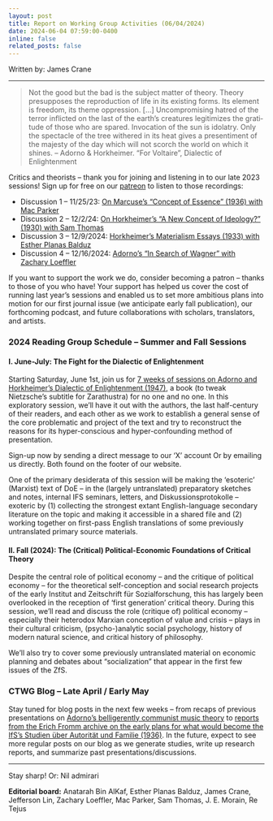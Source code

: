 ```yaml
---
layout: post
title: Report on Working Group Activities (06/04/2024)
date: 2024-06-04 07:59:00-0400
inline: false
related_posts: false
---
```


Written by: James Crane

---

> Not the good but the bad is the subject matter of theory. Theory presupposes the reproduction of life in its existing forms. Its ele­ment is freedom, its theme oppression. […] Uncompromising hatred of the terror inflicted on the last of the earth’s creatures legitimizes the grati­tude of those who are spared. Invocation of the sun is idolatry. Only the spectacle of the tree withered in its heat gives a presentiment of the majesty of the day which will not scorch the world on which it shines.
> – Adorno & Horkheimer. “For Voltaire”, Dialectic of Enlightenment

Critics and theorists – thank you for joining and listening in to our late 2023 sessions! Sign up for free on our [patreon](http://patreon.com/crittheoryworkgroup) to listen to those recordings:

<ul>
    <li>Discussion 1 – 11/25/23: <a href="https://www.patreon.com/posts/11-25-23-concept-93636285">On Marcuse’s “Concept of Essence” (1936) with Mac Parker</a></li>
    <li>Discussion 2 – 12/2/24: <a href="https://www.patreon.com/posts/12-2-24-new-of-100926227">On Horkheimer’s “A New Concept of Ideology?” (1930) with Sam Thomas</a></li>
    <li>Discussion 3 – 12/9/2024: <a href="https://www.patreon.com/posts/12-9-2024-essays-100927103">Horkheimer’s Materialism Essays (1933) with Esther Planas Balduz</a></li>
    <li>Discussion 4 – 12/16/2024: <a href="https://www.patreon.com/posts/12-16-2024-in-of-100927684">Adorno’s “In Search of Wagner” with Zachary Loeffler</a></li>
</ul>


If you want to support the work we do, consider becoming a patron – thanks to those of you who have! Your support has helped us cover the cost of running last year’s sessions and enabled us to set more ambitious plans into motion for our first journal issue (we anticipate early fall publication), our forthcoming podcast, and future collaborations with scholars, translators, and artists.

### 2024 Reading Group Schedule – Summer and Fall Sessions

#### I. June-July: The Fight for the Dialectic of Enlightenment

Starting Saturday, June 1st, join us for [7 weeks of sessions on Adorno and Horkheimer’s Dialectic of Enlightenment (1947)](/news/announcement_3), a book (to tweak Nietzsche’s subtitle for Zarathustra) for no one and no one. In this exploratory session, we’ll have it out with the authors, the last half-century of their readers, and each other as we work to establish a general sense of the core problematic and project of the text and try to reconstruct the reasons for its hyper-conscious and hyper-confounding method of presentation.

Sign-up now by sending a direct message to our ‘X’ account Or by emailing us directly. Both found on the footer of our website.

One of the primary desiderata of this session will be making the ‘esoteric’ (Marxist) text of DoE – in the (largely untranslated) preparatory sketches and notes, internal IFS seminars, letters, and Diskussionsprotokolle – exoteric by (1) collecting the strongest extant English-language secondary literature on the topic and making it accessible in a shared file and (2) working together on first-pass English translations of some previously untranslated primary source materials.

#### II. Fall (2024): The (Critical) Political-Economic Foundations of Critical Theory

Despite the central role of political economy – and the critique of political economy – for the theoretical self-conception and social research projects of the early Institut and Zeitschrift für Sozialforschung, this has largely been overlooked in the reception of ‘first generation’ critical theory. During this session, we’ll read and discuss the role (critique of) political economy – especially their heterodox Marxian conception of value and crisis – plays in their cultural criticism, (psycho-)analytic social psychology, history of modern natural science, and critical history of philosophy.

We’ll also try to cover some previously untranslated material on economic planning and debates about “socialization” that appear in the first few issues of the ZfS.

### CTWG Blog – Late April / Early May

Stay tuned for blog posts in the next few weeks – from recaps of previous presentations on [Adorno’s belligerently communist music theory]() to [reports from the Erich Fromm archive on the early plans for what would become the IfS’s Studien über Autorität und Familie (1936)](). In the future, expect to see more regular posts on our blog as we generate studies, write up research reports, and summarize past presentations/discussions.

---

Stay sharp! Or: Nil admirari

**Editorial board:** Anatarah Bin AlKaf, Esther Planas Balduz, James Crane, Jefferson Lin, Zachary Loeffler, Mac Parker, Sam Thomas, J. E. Morain, Re Tejus
